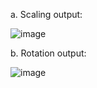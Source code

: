 a.	Scaling output:

![image](https://user-images.githubusercontent.com/72355871/104435128-074da200-55b2-11eb-8427-719c07172747.png)

b. Rotation output:

![image](https://user-images.githubusercontent.com/72355871/104437078-5eed0d00-55b4-11eb-96e6-3bd6163982fa.png)
